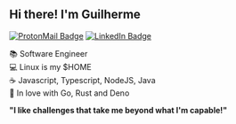 ## Hi there! I'm Guilherme

[![ProtonMail Badge](https://img.shields.io/badge/-ProtonMail-8B89CC?style=for-the-badge&logo=ProtonMail&logoColor=white)](mailto://guibperes@proton.me)
[![LinkedIn Badge](https://img.shields.io/badge/-LinkedIn-blue?style=for-the-badge&logo=LinkedIn&logoColor=white)](https://www.linkedin.com/in/guilherme-beidaki-peres-5b4904196)

:books: Software Engineer
<br/>:computer: Linux is my $HOME
<br/>:coffee: Javascript, Typescript, NodeJS, Java
<br/>:memo: In love with Go, Rust and Deno

__"I like challenges that take me beyond what I'm capable!"__
